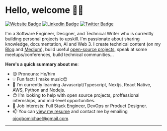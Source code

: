# Hello, welcome 👋🏾

[![Website Badge](https://img.shields.io/badge/-michaelojogbo.com-000000?style=for-the-badge&logo=Google-Chrome&logoColor=white&link=https://michaelojogbo.com)](http://michaelojogbo.vercel.app) [![Linkedin Badge](https://img.shields.io/badge/-ojogbomichael-blue?style=for-the-badge&logo=Linkedin&logoColor=white&link=https://www.linkedin.com/in/ojogbomichael)](https://www.linkedin.com/in/ojogbomichael) [![Twitter Badge](https://img.shields.io/badge/-@kampxc-1ca0f1?style=for-the-badge&logo=twitter&logoColor=white&link=https://twitter.com/kampxc)](https://twitter.com/kampxc)

I'm a Software Engineer, Designer, and Technical Writer who is currently building personal projects to upskill. I'm passionate about sharing knowledge, documentation, AI and Web 3. I create technical content (on my [Blog](https://michaelojogbo.vercel.app/) and [Medium](https://medium.com/@ojogbomichael)), build useful [open-source projects](https://github.com/90splayer), speak at some meetups/conferences, build technical communities...

**Here's a quick summary about me**:

- 😊 Pronouns: He/him
- 💡 Fun fact: I make music😊
- 🌱 I’m currently learning  Javascript/Typescript, Nextjs, React Native, AWS, Python and Nodejs.
- 😊 I’m looking to help with open source projects, proffessional internships, and mid-level opportunities.
- 💼 Job interests: Full Stack Engineer, DevOps or Product Designer.
- 📫 You can [view my resume](https://read.cv/enwerim) and contact me by emailing ojogbomichael@gmail.com.

---
